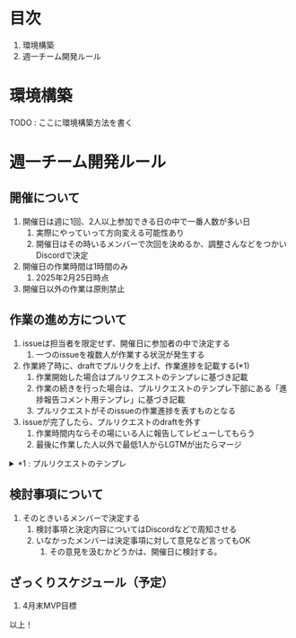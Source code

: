 # 目次
1. 環境構築
1. 週一チーム開発ルール

# 環境構築

TODO : ここに環境構築方法を書く


# 週一チーム開発ルール

## 開催について
1. 開催日は週に1回、2人以上参加できる日の中で一番人数が多い日
   1. 実際にやっていって方向変える可能性あり
   1. 開催日はその時いるメンバーで次回を決めるか、調整さんなどをつかいDiscordで決定
1. 開催日の作業時間は1時間のみ
   1. 2025年2月25日時点
1. 開催日以外の作業は原則禁止

## 作業の進め方について
1. issueは担当者を限定せず、開催日に参加者の中で決定する
   1. 一つのissueを複数人が作業する状況が発生する
1. 作業終了時に、draftでプルリクを上げ、作業進捗を記載する(*1)
   1. 作業開始した場合はプルリクエストのテンプレに基づき記載
   1. 作業の続きを行った場合は、プルリクエストのテンプレ下部にある「進捗報告コメント用テンプレ」に基づき記載
   1. プルリクエストがそのissueの作業進捗を表すものとなる
1. issueが完了したら、プルリクエストのdraftを外す
   1. 作業時間内ならその場にいる人に報告してレビューしてもらう
   1. 最後に作業した人以外で最低1人からLGTMが出たらマージ

<details>
<summary>*1 : プルリクエストのテンプレ</summary>

```markdown
# issue
close: #[issue番号]
関係のあるissue: 

# 実装概要
実装した内容をここに書く

## 追加実装
issueに書いていないが追加した実装があればここに理由も合わせて書く

## 実装進捗状況
実装状況が分かるようにここに更新していく
実装できたらチェックを入れる

- [ ] 実装内容
- [ ] 実装内容
- [ ] 実装内容

## 動作確認チェックリスト
- issueに書いてある動作確認のチェックリストをここに貼る
- レビュワーが動作確認できたらチェックを入れる

- [ ] 
- [ ] 
- [ ] 

## 最終作業者
最後に作業しレビュー依頼を出した方はこちらに名前をお願いします


## 補足・備考
なにかあれば

# 進捗報告コメント用テンプレ
コメントに進捗報告する際は下記のテンプレをご利用ください

## 作業日
作業した日付を書く

## 進捗
どんな作業をしたか、どこまでやったか、どこからやっていないか、などなど

## 次回作業者への共有事項
共有したいことあればここに書く

## 補足・備考
```

</details>

## 検討事項について
1. そのときいるメンバーで決定する
   1. 検討事項と決定内容についてはDiscordなどで周知させる
   1. いなかったメンバーは決定事項に対して意見など言ってもOK
      1. その意見を汲むかどうかは、開催日に検討する。

## ざっくりスケジュール（予定）
1. 4月末MVP目標

以上！
